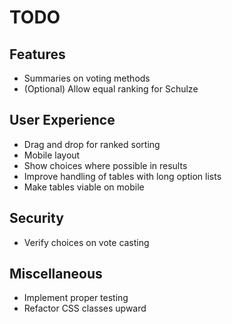 # TODO

## Features

* Summaries on voting methods
* (Optional) Allow equal ranking for Schulze

## User Experience

* Drag and drop for ranked sorting
* Mobile layout
* Show choices where possible in results
* Improve handling of tables with long option lists
* Make tables viable on mobile

## Security

* Verify choices on vote casting

## Miscellaneous

* Implement proper testing
* Refactor CSS classes upward
